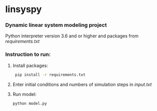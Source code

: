 # linsyspy
### Dynamic linear system modeling project

Python interpreter version 3.6 and or higher and packages from *requirements.txt*

### Instruction to run:
1. Install packages: 
    ```bash
     pip install -r requirements.txt
    ``` 
2. Enter initial conditions and numbers of simulation steps in *input.txt*

3. Run model:
    ```bash
    python model.py
    ``` 